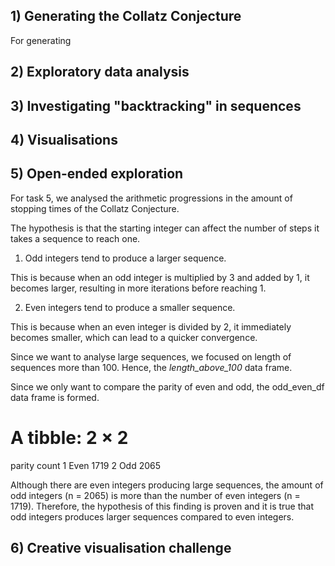 ## 1) Generating the Collatz Conjecture 
For generating 
## 2) Exploratory data analysis 

## 3) Investigating "backtracking" in sequences

## 4) Visualisations 

## 5) Open-ended exploration

For task 5, we analysed the arithmetic progressions in the amount of stopping times of the Collatz Conjecture. 

The hypothesis is that the starting integer can affect the number of steps it takes a sequence to reach one.

 1) Odd integers tend to produce a larger sequence.

This is because when an odd integer is multiplied by 3 and added by 1, it becomes larger, resulting in more iterations before reaching 1. 

 2) Even integers tend to produce a smaller sequence. 

This is because when an even integer is divided by 2, it immediately becomes smaller, which can lead to a quicker convergence.

Since we want to analyse large sequences, we focused on length of sequences more than 100. Hence, the *length_above_100* data frame. 

Since we only want to compare the parity of even and odd, the odd_even_df data frame is formed. 

# A tibble: 2 × 2
  parity count
  <chr>  <int>
1 Even    1719
2 Odd     2065

Although there are even integers producing large sequences, the amount of odd integers (n = 2065) is more than the number of even integers (n = 1719). Therefore, the hypothesis of this finding is proven and it is true that odd integers produces larger sequences compared to even integers. 


## 6) Creative visualisation challenge 
